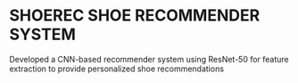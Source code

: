 # SHOEREC SHOE RECOMMENDER SYSTEM
Developed a CNN-based recommender system using ResNet-50 for feature extraction to provide personalized shoe recommendations
